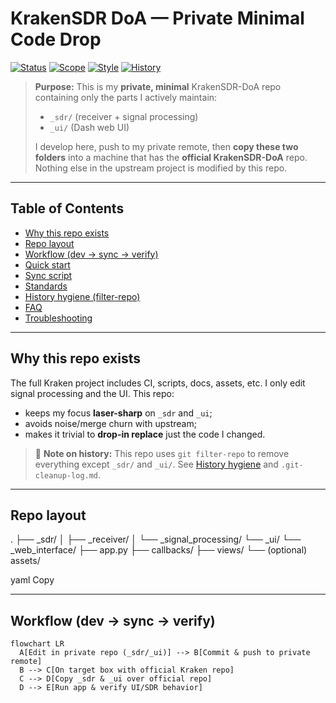 # KrakenSDR DoA — Private Minimal Code Drop
[![Status](https://img.shields.io/badge/status-active-brightgreen)](#)
[![Scope](https://img.shields.io/badge/scope-_sdr%20%2B%20_ui_-blue)](#)
[![Style](https://img.shields.io/badge/commits-elite%20%2F%20surgical-black)](#)
[![History](https://img.shields.io/badge/history-filtered-important)](#)

> **Purpose:** This is my **private, minimal** KrakenSDR-DoA repo containing only the parts I actively maintain:
>
> - `_sdr/` (receiver + signal processing)
> - `_ui/` (Dash web UI)
>
> I develop here, push to my private remote, then **copy these two folders** into a machine that has the **official KrakenSDR-DoA** repo. Nothing else in the upstream project is modified by this repo.

---

## Table of Contents
- [Why this repo exists](#why-this-repo-exists)
- [Repo layout](#repo-layout)
- [Workflow (dev → sync → verify)](#workflow-dev--sync--verify)
- [Quick start](#quick-start)
- [Sync script](#sync-script)
- [Standards](#standards)
- [History hygiene (filter-repo)](#history-hygiene-filter-repo)
- [FAQ](#faq)
- [Troubleshooting](#troubleshooting)

---

## Why this repo exists
The full Kraken project includes CI, scripts, docs, assets, etc. I only edit signal processing and the UI. This repo:
- keeps my focus **laser-sharp** on `_sdr` and `_ui`;
- avoids noise/merge churn with upstream;
- makes it trivial to **drop-in replace** just the code I changed.

> 🔎 **Note on history:** This repo uses `git filter-repo` to remove everything except `_sdr/` and `_ui/`. See [History hygiene](#history-hygiene-filter-repo) and `.git-cleanup-log.md`.

---

## Repo layout
.
├── _sdr/
│ ├── _receiver/
│ └── _signal_processing/
└── _ui/
└── _web_interface/
├── app.py
├── callbacks/
├── views/
└── (optional) assets/

yaml
Copy

---

## Workflow (dev → sync → verify)

```mermaid
flowchart LR
  A[Edit in private repo (_sdr/_ui)] --> B[Commit & push to private remote]
  B --> C[On target box with official Kraken repo]
  C --> D[Copy _sdr & _ui over official repo]
  D --> E[Run app & verify UI/SDR behavior]
